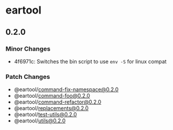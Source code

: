 # eartool

## 0.2.0

### Minor Changes

- 4f6971c: Switches the bin script to use `env -S` for linux compat

### Patch Changes

- @eartool/command-fix-namespace@0.2.0
- @eartool/command-foo@0.2.0
- @eartool/command-refactor@0.2.0
- @eartool/replacements@0.2.0
- @eartool/test-utils@0.2.0
- @eartool/utils@0.2.0
